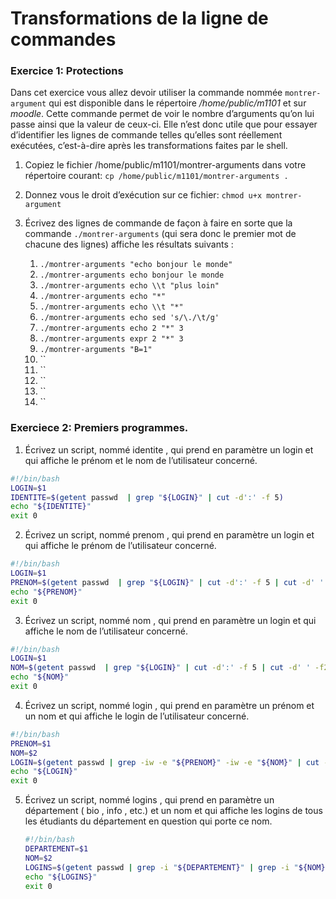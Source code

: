 # Transformations de la ligne de commandes

### Exercice 1: Protections

Dans cet exercice vous allez devoir utiliser la commande nommée `montrer-argument` qui est disponible dans le répertoire */home/public/m1101* et sur *moodle*. Cette commande permet de voir le nombre d’arguments qu’on lui passe ainsi que la valeur de ceux-ci. Elle n’est donc utile que pour essayer d’identifier les lignes de commande telles qu’elles sont réellement exécutées, c’est-à-dire après les transformations faites par le shell.

1. Copiez le fichier /home/public/m1101/montrer-arguments dans votre répertoire courant: `cp /home/public/m1101/montrer-arguments .`

2. Donnez vous le droit d’exécution sur ce fichier: `chmod u+x montrer-argument`

3. Écrivez des lignes de commande de façon à faire en sorte que la commande `./montrer-arguments` (qui sera donc le premier mot de chacune des lignes) affiche les résultats suivants :
   1. `./montrer-arguments "echo bonjour le monde"`
   2. `./montrer-arguments echo bonjour le monde`
   3. `./montrer-arguments echo \\t "plus loin"`
   4. `./montrer-arguments echo "*"`
   5. `./montrer-arguments echo \\t "*"`
   6. `./montrer-arguments echo sed 's/\./\t/g'`
   7. `./montrer-arguments echo 2 "*" 3`
   8. `./montrer-arguments expr 2 "*" 3`
   9. `./montrer-arguments "B=1"`
   10. ``
   11. ``
   12. ``
   13. ``
   14. ``

### Exerciece 2: Premiers programmes.

1. Écrivez un script, nommé identite , qui prend en paramètre un login et qui affiche le prénom et le nom de l’utilisateur concerné.

```bash
#!/bin/bash
LOGIN=$1
IDENTITE=$(getent passwd  | grep "${LOGIN}" | cut -d':' -f 5)
echo "${IDENTITE}"
exit 0
```

2. Écrivez un script, nommé prenom , qui prend en paramètre un login et qui affiche le prénom de l’utilisateur concerné.

```bash
#!/bin/bash
LOGIN=$1
PRENOM=$(getent passwd  | grep "${LOGIN}" | cut -d':' -f 5 | cut -d' ' -f1)
echo "${PRENOM}"
exit 0
```

3. Écrivez un script, nommé nom , qui prend en paramètre un login et qui affiche le nom de l’utilisateur concerné.

```bash
#!/bin/bash
LOGIN=$1
NOM=$(getent passwd  | grep "${LOGIN}" | cut -d':' -f 5 | cut -d' ' -f2)
echo "${NOM}"
exit 0
```
4. Écrivez un script, nommé login , qui prend en paramètre un prénom et un nom et qui affiche le login de l’utilisateur concerné.

```bash
#!/bin/bash
PRENOM=$1
NOM=$2
LOGIN=$(getent passwd | grep -iw -e "${PRENOM}" -iw -e "${NOM}" | cut -d':' -f1)
echo "${LOGIN}"
exit 0
```
5. Écrivez un script, nommé logins , qui prend en paramètre un département ( bio , info , etc.) et un nom et qui affiche les logins de tous les étudiants du département en question qui porte ce nom.
   ```bash
   #!/bin/bash
   DEPARTEMENT=$1
   NOM=$2
   LOGINS=$(getent passwd | grep -i "${DEPARTEMENT}" | grep -i "${NOM}" | cut -d':' -f1)
   echo "${LOGINS}"
   exit 0
   ```